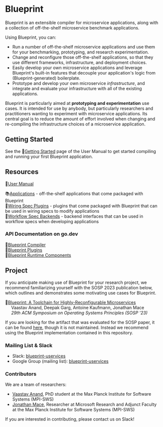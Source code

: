 # Blueprint

Blueprint is an extensible compiler for microservice applications, along with a collection of off-the-shelf microservice benchmark applications.

Using Blueprint, you can:
 * Run a number of off-the-shelf microservice applications and use them for your benchmarking, prototyping, and research experimentation.
 * Change and reconfigure those off-the-shelf applications, so that they use different frameworks, infrastructure, and deployment choices.
 * Easily develop your own microservice applications and leverage Blueprint's built-in features that decouple your application's logic from (Blueprint-generated) boilerplate.
 * Prototype and develop your own microservice *infrastructure*, and integrate and evaluate your infrastructure with all of the existing applications.

Blueprint is particularly aimed at **prototyping and experimentation** use cases.  It is intended for use by anybody, but particularly researchers and practitioners wanting to experiment with microservice applications.  Its central goal is to reduce the amount of effort involved when changing and re-compiling the infrastructure choices of a microservice application.  

## Getting Started

See the 📖[Getting Started](docs/manual/gettingstarted.md) page of the User Manual to get started compiling and running your first Blueprint application.

## Resources

📘[User Manual](docs/manual)

📚[Applications](examples) - off-the-shelf applications that come packaged with Blueprint\
📝[Wiring Spec Plugins](plugins) - plugins that come packaged with Blueprint that can be used in wiring specs to modify applications\
📓[Workflow Spec Backends](runtime/core) - backend interfaces that can be used in workflow specs when developing applications

### API Documentation on go.dev

🚀[Blueprint Compiler](https://pkg.go.dev/github.com/blueprint-uservices/blueprint/blueprint)\
🚀[Blueprint Plugins](https://pkg.go.dev/github.com/blueprint-uservices/blueprint/plugins)\
🚀[Blueprint Runtime Components](https://pkg.go.dev/github.com/blueprint-uservices/blueprint/runtime)

## Project

If you anticipate making use of Blueprint for your research project, we recommend familiarizing yourself with the SOSP 2023 publication below, which outlines and demonstrates some motivating use cases for Blueprint.

📄[Blueprint: A Toolchain for Highly-Reconfigurable Microservices](https://blueprint-uservices.github.io/assets/pdf/anand2023blueprint.pdf)\
&nbsp;&nbsp;&nbsp;&nbsp;&nbsp;Vaastav Anand, Deepak Garg, Antoine Kaufmann, Jonathan Mace\
&nbsp;&nbsp;&nbsp;&nbsp;&nbsp;*29th ACM Symposium on Operating Systems Principles (SOSP '23)*

If you are looking for the artifact that was evaluated for the SOSP paper, it can be found [here](https://gitlab.mpi-sws.org/cld/blueprint), though it is not maintained.  Instead we recommend using the Blueprint implementation contained in this repository.

### Mailing List & Slack

 * Slack: [blueprint-uservices](https://blueprint-uservices.slack.com/)
 * Google Group (mailing list): [blueprint-uservices](https://groups.google.com/g/blueprint-uservices)

### Contributors

We are a team of researchers:
 * [Vaastav Anand](https://vaastavanand.com/), PhD student at the Max Planck Institute for Software Systems (MPI-SWS)
 * [Jonathan Mace](https://www.microsoft.com/en-us/research/people/jonathanmace/), Researcher at Microsoft Research and Adjunct Faculty at the Max Planck Institute for Software Systems (MPI-SWS)

If you are interested in contributing, please contact us on Slack!
